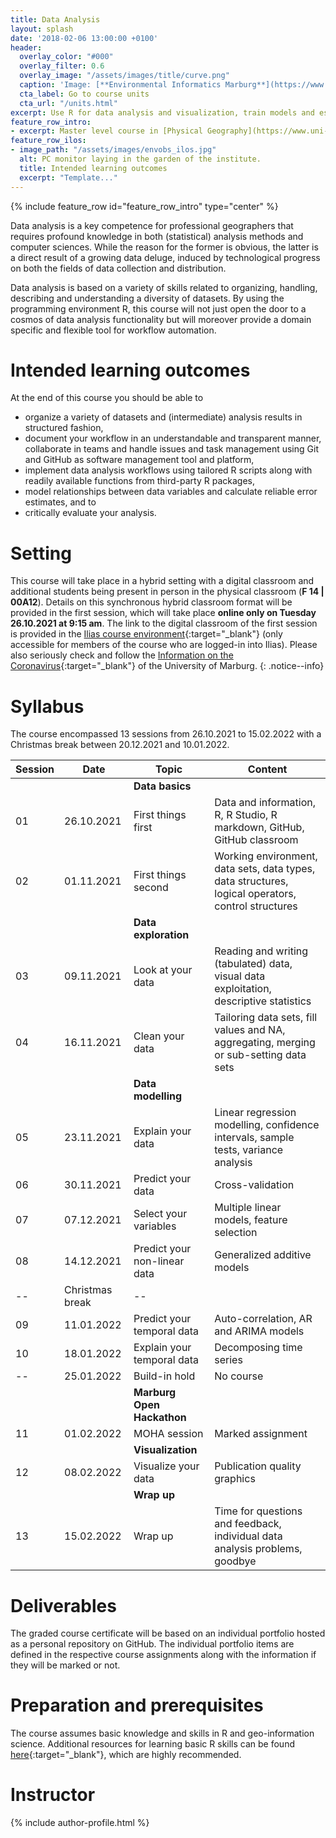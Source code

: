 ```yaml
---
title: Data Analysis
layout: splash
date: '2018-02-06 13:00:00 +0100'
header:
  overlay_color: "#000"
  overlay_filter: 0.6
  overlay_image: "/assets/images/title/curve.png"
  caption: 'Image: [**Environmental Informatics Marburg**](https://www.uni-marburg.de/en/fb19/disciplines/physisch/environmentalinformatics)'
  cta_label: Go to course units
  cta_url: "/units.html"
excerpt: Use R for data analysis and visualization, train models and estimate errors, and use GitHub for comprehensive documentation and task management.
feature_row_intro:
- excerpt: Master level course in [Physical Geography](https://www.uni-marburg.de/de/fb19/studium/studiengaenge/m-sc-physische-geographie/herzlich-willkommen-beim-master-physische-geographie){:target="_blank"} at Marburg University
feature_row_ilos:
- image_path: "/assets/images/envobs_ilos.jpg"
  alt: PC monitor laying in the garden of the institute.
  title: Intended learning outcomes
  excerpt: "Template..."
---
```


{% include feature_row id="feature_row_intro" type="center" %}

Data analysis is a key competence for professional geographers that requires profound knowledge in both (statistical) analysis methods and computer sciences. While the reason for the former is obvious, the latter is a direct result of a growing data deluge, induced by technological progress on both the fields of data collection and distribution. 

Data analysis is based on a variety of skills related to organizing, handling, describing and understanding a diversity of datasets. 
By using the programming environment R, this course will not just open the door to a cosmos of data analysis functionality but will moreover provide a domain specific and flexible tool for workflow automation.

# Intended learning outcomes
At the end of this course you should be able to
  
* organize a variety of datasets and (intermediate) analysis results in structured fashion,
* document your workflow in an understandable and transparent manner, collaborate in teams and handle issues and task management using Git and GitHub as software management tool and platform,
* implement data analysis workflows using tailored R scripts along with readily available functions from third-party R packages,
* model relationships between data variables and calculate reliable error estimates, and to
* critically evaluate your analysis.



# Setting

This course will take place in a hybrid setting with a digital classroom and additional students being present in person in the physical classroom (**F 14 | 00A12**).
Details on this synchronous hybrid classroom format will be provided in the first session, which will take place **online only on Tuesday 26.10.2021 at 9:15 am**.
The link to the digital classroom of the first session is provided in the [Ilias course environment](https://ilias.uni-marburg.de/goto.php?target=crs_2593121&client_id=UNIMR){:target="_blank"} (only accessible for members of the course who are logged-in into Ilias). 
Please also seriously check and follow the [Information on the Coronavirus](https://www.uni-marburg.de/de/universitaet/administration/sicherheit/coronavirus){:target="_blank"} of the University of Marburg.
{: .notice--info}



# Syllabus

The course encompassed 13 sessions from 26.10.2021 to 15.02.2022 with a Christmas break between 20.12.2021 and 10.01.2022.

| Session | Date | Topic | Content |
|---------|------|-------|---------|
||| **Data basics** |
| 01 | 26.10.2021 | First things first           | Data and information, R, R Studio, R markdown, GitHub, GitHub classroom |
| 02 | 01.11.2021 | First things second          | Working environment, data sets, data types, data structures, logical operators, control structures |
||| **Data exploration** |
| 03 | 09.11.2021 | Look at your data            | Reading and writing (tabulated) data, visual data exploitation, descriptive statistics |
| 04 | 16.11.2021 | Clean your data              | Tailoring data sets, fill values and NA, aggregating, merging or sub-setting data sets |
||| **Data modelling** |
| 05 | 23.11.2021 | Explain your data            | Linear regression modelling, confidence intervals, sample tests, variance analysis |
| 06 | 30.11.2021 | Predict your data            | Cross-validation |
| 07 | 07.12.2021 | Select your variables        | Multiple linear models, feature selection |
| 08 | 14.12.2021 | Predict your non-linear data | Generalized additive models |
| -- | Christmas break              | -- |
| 09 | 11.01.2022 | Predict your temporal data   | Auto-correlation, AR and ARIMA models |
| 10 | 18.01.2022 | Explain your temporal data   | Decomposing time series |
| -- | 25.01.2022 | Build-in hold                | No course  |
||| **Marburg Open Hackathon** |
| 11 | 01.02.2022 | MOHA session                 | Marked assignment |
||| **Visualization** |
| 12 | 08.02.2022 | Visualize your data          | Publication quality graphics |
||| **Wrap up** |
| 13 | 15.02.2022 | Wrap up                      | Time for questions and feedback, individual data analysis problems, goodbye |


# Deliverables

The graded course certificate will be based on an individual portfolio hosted as a personal repository on GitHub. The individual portfolio items are defined in the respective course assignments along with the information if they will be marked or not.


# Preparation and prerequisites

The course assumes basic knowledge and skills in R and geo-information science.
Additional resources for learning basic R skills can be found [here](https://geomoer.github.io//moer-base-r/){:target="_blank"}, which are highly recommended.



# Instructor
{% include author-profile.html %}
